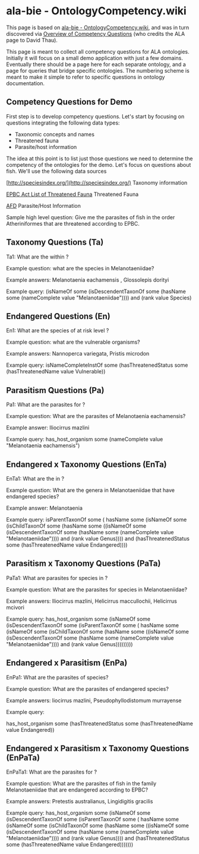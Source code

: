 # ala-bie - OntologyCompetency.wiki

This page is based on [ala-bie - OntologyCompetency.wiki](https://code.google.com/archive/p/ala-bie/wikis/OntologyCompetency.wiki), and was in turn discovered via [Overview of Competency Questions](https://marinemetadata.org/references/competencyquestionsoverview) (who credits the ALA page to David Thau).

This page is meant to collect all competency questions for ALA ontologies. Initially it will focus on a small demo application with just a few domains. Eventually there should be a page here for each separate ontology, and a page for queries that bridge specific ontologies. The numbering scheme is meant to make it simple to refer to specific questions in ontology documentation.

## Competency Questions for Demo

First step is to develop competency questions. Let's start by focusing on questions integrating the following data types:

- Taxonomic concepts and names
- Threatened fauna
- Parasite/host information

The idea at this point is to list just those questions we need to determine the competency of the ontologies for the demo. Let's focus on questions about fish. We'll use the following data sources

[http://speciesindex.org/](http://speciesindex.org/) Taxonomy information

[EPBC Act List of Threatened Fauna](http://www.environment.gov.au/cgi-bin/sprat/public/publicthreatenedlist.pl?wanted=fauna) Threatened Fauna

[AFD](http://www.environment.gov.au/biodiversity/abrs/online-resources/fauna/afd/taxa/MONOGENEA/hosts) Parasite/Host Information

Sample high level question: Give me the parasites of fish in the order Atheriniformes that are threatened according to EPBC.

## Taxonomy Questions (Ta)

Ta1: What are the within ?

Example question: what are the species in Melanotaeniidae?

Example answers: Melanotaenia eachamensis , Glossolepis dorityi

Example query: (isNameOf some (isDescendentTaxonOf some (hasName some (nameComplete value "Melanotaeniidae")))) and (rank value Species)

## Endangered Questions (En)

En1: What are the species of at risk level ?

Example question: what are the vulnerable organisms?

Example answers: Nannoperca variegata, Pristis microdon

Example query: isNameCompleteInstOf some (hasThreatenedStatus some (hasThreatenedName value Vulnerable))

## Parasitism Questions (Pa)

Pa1: What are the parasites for ?

Example question: What are the parasites of Melanotaenia eachamensis?

Example answer: Iliocirrus mazlini

Example query: has_host_organism some (nameComplete value "Melanotaenia eachamensis")

## Endangered x Taxonomy Questions (EnTa)

EnTa1: What are the <rank> in ?

Example question: What are the genera in Melanotaeniidae that have endangered species?

Example answer: Melanotaenia

Example query: isParentTaxonOf some ( hasName some (isNameOf some (isChildTaxonOf some (hasName some ((isNameOf some (isDescendentTaxonOf some (hasName some (nameComplete value "Melanotaeniidae")))) and (rank value Genus)))) and (hasThreatenedStatus some (hasThreatenedName value Endangered))))

## Parasitism x Taxonomy Questions (PaTa)

PaTa1: What are parasites for species in ?

Example question: What are the parasites for species in Melanotaeniidae?

Example answers: Iliocirrus mazlini, Helicirrus maccullochii, Helicirrus mcivori

Example query: has_host_organism some (isNameOf some (isDescendentTaxonOf some (isParentTaxonOf some ( hasName some (isNameOf some (isChildTaxonOf some (hasName some ((isNameOf some (isDescendentTaxonOf some (hasName some (nameComplete value "Melanotaeniidae")))) and (rank value Genus)))))))))

## Endangered x Parasitism (EnPa)

EnPa1: What are the parasites of species?

Example question: What are the parasites of endangered species?

Example answers: liocirrus mazlini, Pseudophyllodistomum murrayense

Example query:

has_host_organism some (hasThreatenedStatus some (hasThreatenedName value Endangered))

## Endangered x Parasitism x Taxonomy Questions (EnPaTa)

EnPaTa1: What are the parasites for ?

Example question: What are the parasites of fish in the family Melanotaeniidae that are endangered according to EPBC?

Example answers: Pretestis australianus, Lingidigitis gracilis

Example query: has_host_organism some (isNameOf some (isDescendentTaxonOf some (isParentTaxonOf some ( hasName some (isNameOf some (isChildTaxonOf some (hasName some ((isNameOf some (isDescendentTaxonOf some (hasName some (nameComplete value "Melanotaeniidae")))) and (rank value Genus)))) and (hasThreatenedStatus some (hasThreatenedName value Endangered)))))))

